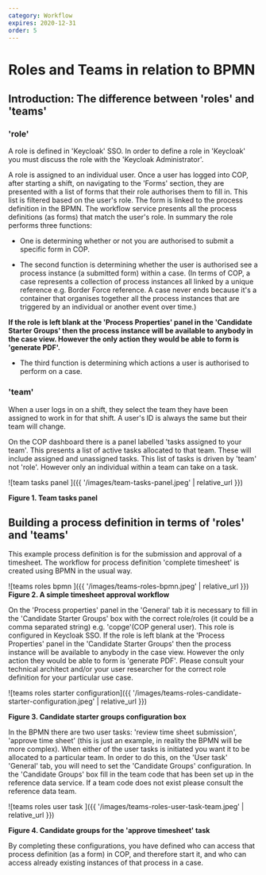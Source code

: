 ```yaml
---
category: Workflow
expires: 2020-12-31
order: 5
---
```


# Roles and Teams in relation to BPMN

## Introduction: The difference between 'roles' and 'teams'

### 'role'

A role is defined in 'Keycloak' SSO. In order to define a role in 'Keycloak' you must discuss the role with the 'Keycloak Administrator'.

A role is assigned to an individual user. Once a user has logged into COP, after starting a shift, on navigating to the 'Forms' section, they are presented with a list of forms that their role authorises them to fill in. This list is filtered based on the user's role.
The form is linked to the process definition in the BPMN. The workflow service presents all the process definitions (as forms) that match the user's role. In summary the role performs three functions:

* One is determining whether or not you are authorised to submit a specific form in COP.

* The second function is determining whether the user is authorised see a process instance (a submitted form) within a case. (In terms of COP, a case represents a collection of process instances all linked by a unique reference e.g. Border Force reference. A case never ends because it's a container that organises together all the process instances that are triggered by an individual or another event over time.)

**If the role is left blank at the 'Process Properties' panel in the 'Candidate Starter Groups' then the process instance will be available to anybody in the case view. However the only action they would be able to form is 'generate PDF'.**

* The third function is determining which actions a user is authorised to perform on a case.




### 'team'

When a user logs in on a shift, they select the team they have been assigned to work in for that shift. A user's ID is always the same but their team will change.

On the COP dashboard there is a panel labelled 'tasks assigned to your team'. This presents a list of active tasks allocated to that team. These will include assigned and unassigned tasks. This list of tasks is driven by 'team' not 'role'. However only an individual within a team can take on a task.


![team tasks panel ]({{ '/images/team-tasks-panel.jpeg' | relative_url }})

**Figure 1. Team tasks panel**


## Building a process definition in terms of 'roles' and 'teams'

This example process definition is for the submission and approval of a timesheet. The workflow for process definition 'complete timesheet' is created using BPMN in the usual way.

![teams roles bpmn ]({{ '/images/teams-roles-bpmn.jpeg' | relative_url }})
**Figure 2. A simple timesheet approval workflow**

On the 'Process properties' panel in the 'General' tab it is necessary to fill in the 'Candidate Starter Groups' box with the correct role/roles (it could be a comma separated string) e.g. 'copge'(COP general user). This role is configured in Keycloak SSO. If the role is left blank at the 'Process Properties' panel in the 'Candidate Starter Groups' then the process instance will be available to anybody in the case view. However the only action they would be able to form is 'generate PDF'. Please consult your technical architect and/or your user researcher for the correct role definition for your particular use case.

![teams roles starter configuration]({{ '/images/teams-roles-candidate-starter-configuration.jpeg' | relative_url }})

**Figure 3. Candidate starter groups configuration box**

In the BPMN there are two user tasks: 'review time sheet submission', 'approve time sheet' (this is just an example, in reality the BPMN will be more complex). When either of the user tasks is initiated you want it to be allocated to a particular team. In order to do this, on the 'User task' 'General' tab, you will need to set the 'Candidate Groups' configuration. In the 'Candidate Groups' box fill in the team code that has been set up in the reference data service. If a team code does not exist please consult the reference data team.

![teams roles user task ]({{ '/images/teams-roles-user-task-team.jpeg' | relative_url }})

**Figure 4. Candidate groups for the 'approve timesheet' task**

By completing these configurations, you have defined who can access that process definition (as a form) in COP, and therefore start it, and who can access already existing instances of that process in a case.
